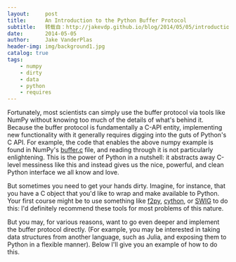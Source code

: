 ```yaml
---
layout:     post
title:      An Introduction to the Python Buffer Protocol
subtitle:   转载自：http://jakevdp.github.io/blog/2014/05/05/introduction-to-the-python-buffer-protocol/
date:       2014-05-05
author:     Jake VanderPlas
header-img: img/background1.jpg
catalog: true
tags:
    - numpy
    - dirty
    - data
    - python
    - requires
---
```


Fortunately, most scientists can simply use the buffer protocol via tools like NumPy without knowing too much of the details of what's behind it. Because the buffer protocol is fundamentally a C-API entity, implementing new functionality with it generally requires digging into the guts of Python's C API. For example, the code that enables the above numpy example is found in NumPy's [buffer.c](https://github.com/numpy/numpy/blob/master/numpy/core/src/multiarray/buffer.c) file, and reading through it is not particularly enlightening. This is the power of Python in a nutshell: it abstracts away C-level messiness like this and instead gives us the nice, powerful, and clean Python interface we all know and love.

But sometimes you need to get your hands dirty. Imagine, for instance, that you have a C object that you'd like to wrap and make available to Python. Your first course might be to use something like [f2py](http://wiki.scipy.org/Cookbook/F2Py), [cython](http://cython.org/.), or [SWIG](http://www.swig.org/) to do this: I'd definitely recommend these tools for most problems of this nature.

But you may, for various reasons, want to go even deeper and implement the buffer protocol directly. (For example, you may be interested in taking data structures from another language, such as Julia, and exposing them to Python in a flexible manner). Below I'll give you an example of how to do this.
